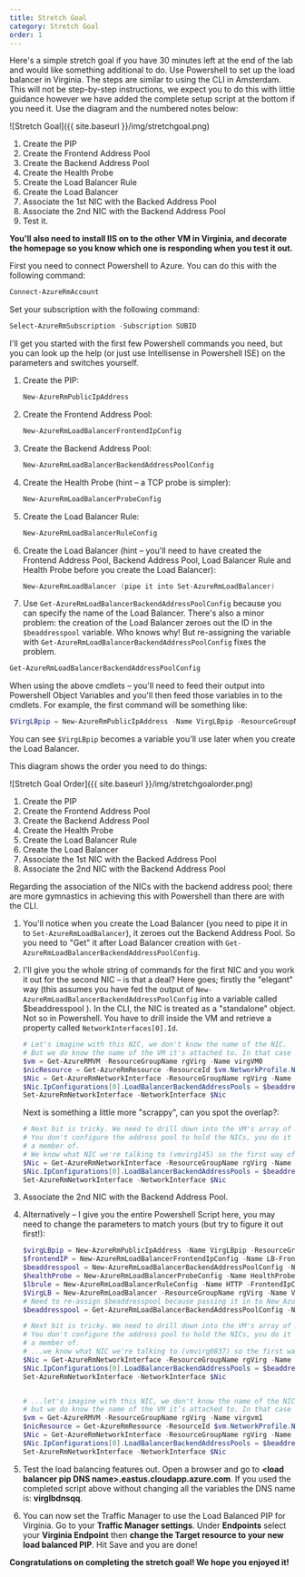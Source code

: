 ```yaml
---
title: Stretch Goal
category: Stretch Goal
order: 1
---
```


Here's a simple stretch goal if you have 30 minutes left at the end of the lab and would like something additional to do. Use Powershell to set up the load balancer in Virginia. The steps are similar to using the CLI in Amsterdam. This will not be step-by-step instructions, we expect you to do this with little guidance however we have added the complete setup script at the bottom if you need it. Use the diagram and the numbered notes below:

![Stretch Goal]({{ site.baseurl }}/img/stretchgoal.png)

1. Create the PIP
1. Create the Frontend Address Pool
1. Create the Backend Address Pool
1. Create the Health Probe
1. Create the Load Balancer Rule
1. Create the Load Balancer
1. Associate the 1st NIC with the Backed Address Pool
1. Associate the 2nd NIC with the Backend Address Pool
1. Test it.

**You'll also need to install IIS on to the other VM in Virginia, and decorate the homepage so you know which one is responding when you test it out.**

First you need to connect Powershell to Azure. You can do this with the following command: 

```powershell 
Connect-AzureRmAccount
```

Set your subscription with the following command:

```powershell 
Select-AzureRmSubscription -Subscription SUBID
```

I'll get you started with the first few Powershell commands you need, but you can look up the help (or just use Intellisense in Powershell ISE) on the parameters and switches yourself.

1. Create the PIP:

    ```powershell 
    New-AzureRmPublicIpAddress
    ```

1. Create the Frontend Address Pool:

    ```powershell
    New-AzureRmLoadBalancerFrontendIpConfig
    ```

1. Create the Backend Address Pool:

    ```powershell
    New-AzureRmLoadBalancerBackendAddressPoolConfig
    ```

1. Create the Health Probe (hint – a TCP probe is simpler):

    ```powershell
    New-AzureRmLoadBalancerProbeConfig
    ```

1. Create the Load Balancer Rule:

    ```powershell
    New-AzureRmLoadBalancerRuleConfig
    ```

1. Create the Load Balancer (hint – you'll need to have created the Frontend Address Pool, Backend Address Pool, Load Balancer Rule and Health Probe before you create the Load Balancer):

    ```powershell
    New-AzureRmLoadBalancer (pipe it into Set-AzureRmLoadBalancer)
    ```

1. Use ```Get-AzureRmLoadBalancerBackendAddressPoolConfig``` because you can specify the name of the Load Balancer. There's also a minor problem: the creation of the Load Balancer zeroes out the ID in the ```$beaddresspool``` variable. Who knows why! But re-assigning the variable with ```Get-AzureRmLoadBalancerBackendAddressPoolConfig``` fixes the problem.

```powershell
Get-AzureRmLoadBalancerBackendAddressPoolConfig
```

When using the above cmdlets – you'll need to feed their output into Powershell Object Variables and you'll then feed those variables in to the cmdlets. For example, the first command will be something like:

```powershell
$VirgLBpip = New-AzureRmPublicIpAddress -Name VirgLBpip -ResourceGroupName rgVirginia -Location eastus -DomainNameLabel virglbdns –AllocationMethod Dynamic
```

You can see ```$VirgLBpip``` becomes a variable you'll use later when you create the Load Balancer.

This diagram shows the order you need to do things:

![Stretch Goal Order]({{ site.baseurl }}/img/stretchgoalorder.png)

1. Create the PIP
1. Create the Frontend Address Pool
1. Create the Backend Address Pool
1. Create the Health Probe
1. Create the Load Balancer Rule
1. Create the Load Balancer
1. Associate the 1st NIC with the Backed Address Pool
1. Associate the 2nd NIC with the Backend Address Pool

Regarding the association of the NICs with the backend address pool; there are more gymnastics in achieving this with Powershell than there are with the CLI.

1. You'll notice when you create the Load Balancer (you need to pipe it in to ```Set-AzureRmLoadBalancer```), it zeroes out the Backend Address Pool. So you need to "Get" it after Load Balancer creation with ```Get-AzureRmLoadBalancerBackendAddressPoolConfig```.

1. I'll give you the whole string of commands for the first NIC and you work it out for the second NIC – is that a deal? Here goes; firstly the "elegant" way (this assumes you have fed the output of ```New-AzureRmLoadBalancerBackendAddressPoolConfig``` into a variable called $beaddresspool ). In the CLI, the NIC is treated as a "standalone" object. Not so in Powershell. You have to drill inside the VM and retrieve a property called ```NetworkInterfaces[0].Id```.

    ```powershell
    # Let's imagine with this NIC, we don't know the name of the NIC.
    # But we do know the name of the VM it's attached to. In that case we can drill in to the config to find it ($nicResource.Name).
    $vm = Get-AzureRMVM -ResourceGroupName rgVirg -Name virgVM0
    $nicResource = Get-AzureRmResource -ResourceId $vm.NetworkProfile.NetworkInterfaces[0].Id
    $Nic = Get-AzureRmNetworkInterface -ResourceGroupName rgVirg -Name $nicResource.Name # indirectly referencing the NIC ($nicResource.Name).
    $Nic.IpConfigurations[0].LoadBalancerBackendAddressPools = $beaddresspool
    Set-AzureRmNetworkInterface -NetworkInterface $Nic
    ```

    Next is something a little more "scrappy", can you spot the overlap?:

    ```powershell
    # Next bit is tricky. We need to drill down into the VM's array of NICs and get that before we can associate it with the Backend Address Pool.
    # You don't configure the address pool to hold the NICs, you do it the other way round: you tell each NIC which Back End Address Pool it's
    # a member of.
    # We know what NIC we're talking to (vmvirg145) so the first way of doing it is just to supply the NIC name directly
    $Nic = Get-AzureRmNetworkInterface -ResourceGroupName rgVirg -Name vmvirg145 # directly referencing the NIC (vmvirg145)
    $Nic.IpConfigurations[0].LoadBalancerBackendAddressPools = $beaddresspool
    Set-AzureRmNetworkInterface -NetworkInterface $Nic
    ```

1. Associate the 2nd NIC with the Backend Address Pool.

1. Alternatively – I give you the entire Powershell Script here, you may need to change the parameters to match yours (but try to figure it out first!):

    ```powershell
    $virgLBpip = New-AzureRmPublicIpAddress -Name VirgLBpip -ResourceGroupName rgVirg -Location eastus -DomainNameLabel virglbdnsqq –AllocationMethod Dynamic
    $frontendIP = New-AzureRmLoadBalancerFrontendIpConfig -Name LB-Frontend -PublicIpAddress $VirgLBpip
    $beaddresspool = New-AzureRmLoadBalancerBackendAddressPoolConfig -Name LB-backend 
    $healthProbe = New-AzureRmLoadBalancerProbeConfig -Name HealthProbe -Protocol Tcp -Port 80 -IntervalInSeconds 30 -ProbeCount 4
    $lbrule = New-AzureRmLoadBalancerRuleConfig -Name HTTP -FrontendIpConfiguration $frontendIP -BackendAddressPool  $beaddresspool -Probe $healthProbe -Protocol Tcp -FrontendPort 80 -BackendPort 80
    $VirgLB = New-AzureRmLoadBalancer -ResourceGroupName rgVirg -Name VirgLB -Location eastus -FrontendIpConfiguration $frontendIP -LoadBalancingRule $lbrule -BackendAddressPool $beaddresspool -Probe $healthProbe | Set-AzureRmLoadBalancer
    # Need to re-assign $beaddresspool because passing it in to New_AzureRmLoadBalancer (the line immediately above) zeroes it out.
    $beaddresspool = Get-AzureRmLoadBalancerBackendAddressPoolConfig -Name LB-backend -LoadBalancer $VirgLB

    # Next bit is tricky. We need to drill down into the VM's array of NICs and get that before we can associate it with the Backend Address Pool.
    # You don't configure the address pool to hold the NICs, you do it the other way round: you tell each NIC which Back End Address Pool it's
    # a member of.
    # ...we know what NIC we're talking to (vmvirg0837) so the first way of doing it is just to supply the NIC name directly
    $Nic = Get-AzureRmNetworkInterface -ResourceGroupName rgVirg -Name vmvirg0837 # directly referencing the NIC (vmvirg0837)
    $Nic.IpConfigurations[0].LoadBalancerBackendAddressPools = $beaddresspool 
    Set-AzureRmNetworkInterface -NetworkInterface $Nic


    # ...let's imagine with this NIC, we don't know the name of the NIC.
    # but we do know the name of the VM it’s attached to. In that case we can drill in to the config to find it ($nicResource.Name).
    $vm = Get-AzureRMVM -ResourceGroupName rgVirg -Name virgvm1
    $nicResource = Get-AzureRmResource -ResourceId $vm.NetworkProfile.NetworkInterfaces[0].Id
    $Nic = Get-AzureRmNetworkInterface -ResourceGroupName rgVirg -Name $nicResource.Name # indirectly referencing the NIC ($nicResource.Name).
    $Nic.IpConfigurations[0].LoadBalancerBackendAddressPools = $beaddresspool 
    Set-AzureRmNetworkInterface -NetworkInterface $Nic
    ```

1. Test the load balancing features out. Open a browser and go to **<load balancer pip DNS name\>.eastus.cloudapp.azure.com**. If you used the completed script above without changing all the variables the DNS name is: **virglbdnsqq**.

1. You can now set the Traffic Manager to use the Load Balanced PIP for Virginia. Go to your **Traffic Manager settings**. Under **Endpoints** select your **Virginia Endpoint** then **change the Target resource to your new load balanced PIP**. Hit Save and you are done!

**Congratulations on completing the stretch goal! We hope you enjoyed it!**